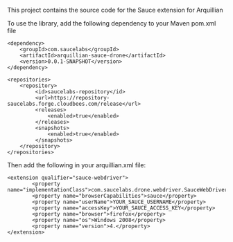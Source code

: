 This project contains the source code for the Sauce extension for Arquillian

To use the library, add the following dependency to your Maven pom.xml file

    <dependency>
        <groupId>com.saucelabs</groupId>
        <artifactId>arquillian-sauce-drone</artifactId>
        <version>0.0.1-SNAPSHOT</version>
    </dependency>

    <repositories>
        <repository>
             <id>saucelabs-repository</id>
             <url>https://repository-saucelabs.forge.cloudbees.com/release</url>
             <releases>
                 <enabled>true</enabled>
             </releases>
             <snapshots>
                 <enabled>true</enabled>
             </snapshots>
        </repository>
    </repositories>

Then add the following in your arquillian.xml file:

    <extension qualifier="sauce-webdriver">
            <property name="implementationClass">com.saucelabs.drone.webdriver.SauceWebDriverFactory</property>
            <property name="browserCapabilities">sauce</property>
            <property name="userName">YOUR_SAUCE_USERNAME</property>
            <property name="accessKey">YOUR_SAUCE_ACCESS_KEY</property>
            <property name="browser">firefox</property>
            <property name="os">Windows 2008</property>
            <property name="version">4.</property>
    </extension>